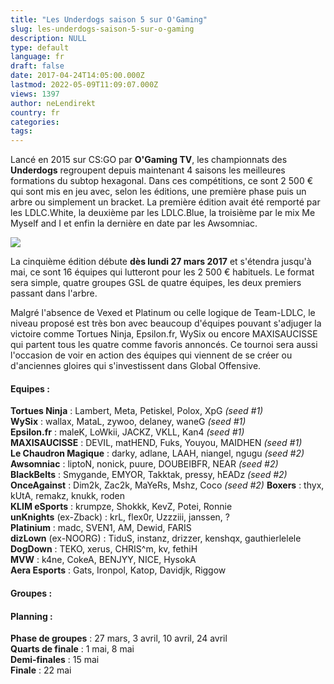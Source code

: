 ```yaml
---
title: "Les Underdogs saison 5 sur O'Gaming"
slug: les-underdogs-saison-5-sur-o-gaming
description: NULL
type: default
language: fr
draft: false
date: 2017-04-24T14:05:00.000Z
lastmod: 2022-05-09T11:09:07.000Z
views: 1397
author: neLendirekt
country: fr
categories:
tags:
---
```

Lancé en 2015 sur CS:GO par **O'Gaming TV**, les championnats des **Underdogs** regroupent depuis maintenant 4 saisons les meilleures formations du subtop hexagonal. Dans ces compétitions, ce sont 2 500 € qui sont mis en jeu avec, selon les éditions, une première phase puis un arbre ou simplement un bracket. La première édition avait été remporté par les LDLC.White, la deuxième par les LDLC.Blue, la troisième par le mix Me Myself and I et enfin la dernière en date par les Awsomniac.

![](/storage/images/58d2ccc31f6ca_c7iydldxwaaue1jjpg.jpg)

La cinquième édition débute **dès lundi 27 mars 2017** et s'étendra jusqu'à mai, ce sont 16 équipes qui lutteront pour les 2 500 € habituels. Le format sera simple, quatre groupes GSL de quatre équipes, les deux premiers passant dans l'arbre.

Malgré l'absence de Vexed et Platinum ou celle logique de Team-LDLC, le niveau proposé est très bon avec beaucoup d'équipes pouvant s'adjuger la victoire comme Tortues Ninja, Epsilon.fr, WySix ou encore MAXISAUCISSE qui partent tous les quatre comme favoris annoncés. Ce tournoi sera aussi l'occasion de voir en action des équipes qui viennent de se créer ou d'anciennes gloires qui s'investissent dans Global Offensive.

#### **Equipes :**

**Tortues Ninja** : Lambert, Meta, Petiskel, Polox, XpG _(seed #1)_  
**WySix** : wallax, MataL, zywoo, delaney, waneG _(seed #1)_  
**Epsilon.fr** : maleK, LoWkii, JACKZ, VKLL, Kan4 _(seed #1)_  
**MAXISAUCISSE** : DEVIL, matHEND, Fuks, Youyou, MAIDHEN _(seed #1)_  
**Le Chaudron Magique** : darky, adlane, LAAH, niangel, ngugu _(seed #2)_  
**Awsomniac** : liptoN, nonick, puure, DOUBEIBFR, NEAR _(seed #2)_  
**BlackBelts** : Smygande, EMYOR, Takktak, pressy, hEADz _(seed #2)_  
**OnceAgainst** : Dim2k, Zac2k, MaYeRs, Mshz, Coco _(seed #2)_ 
**Boxers** : thyx, kUtA, remakz, knukk, roden  
**KLIM eSports** : krumpze, Shokkk, KevZ, Potei, Ronnie  
**unKnights** (ex-Zback) : krL, flex0r, Uzzziii, janssen, ?  
**Platinium** : madc, SVEN1, AM, Dewid, FARIS  
**dizLown** (ex-NOORG) : TiduS, instanz, drizzer, kenshqx, gauthierlelele   
**DogDown** : TEKO, xerus, CHRIS^m, kv, fethiH  
**MVW** : k4ne, CokeA, BENJYY, NICE, HysokA  
**Aera Esports** : Gats, Ironpol, Katop, Davidjk, Riggow

#### **Groupes :**

#### **Planning :**

**Phase de groupes** : 27 mars, 3 avril, 10 avril, 24 avril  
**Quarts de finale** : 1 mai, 8 mai  
**Demi-finales** : 15 mai  
**Finale** : 22 mai
